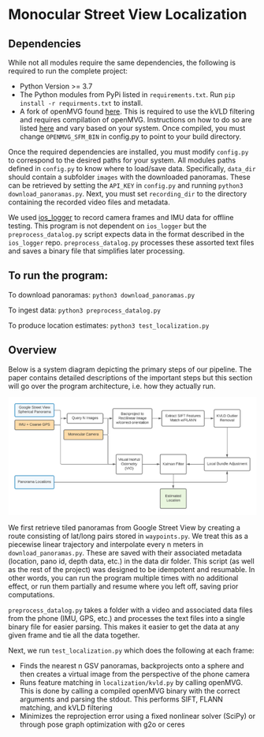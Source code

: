 # Monocular Street View Localization

## Dependencies

While not all modules require the same dependencies, the following is required to run the complete project:

- Python Version >= 3.7
- The Python modules from PyPi listed in `requirements.txt`. Run `pip install -r requirments.txt` to install.
- A fork of openMVG found [here](https://github.com/alexanderswerdlow/openMVG). This is required to use the kVLD filtering and requires compilation of openMVG. Instructions on how to do so are listed [here](https://github.com/alexanderswerdlow/openMVG/blob/develop/BUILD.md) and vary based on your system. Once compiled, you must change `OPENMVG_SFM_BIN` in config.py to point to your build directory.

Once the required dependencies are installed, you must modify `config.py` to correspond to the desired paths for your system. All modules paths defined in `config.py` to know where to load/save data. Specifically, `data_dir` should contain a subfolder `images` with the downloaded panoramas. These can be retrieved by setting the `API_KEY` in `config.py` and running `python3 download_panoramas.py`. Next, you must set `recording_dir` to the directory containing the recorded video files and metadata.

We used [ios_logger](https://github.com/Varvrar/ios_logger) to record camera frames and IMU data for offline testing. This program is not dependent on `ios_logger` but the `preprocess_datalog.py` script expects data in the format described in the `ios_logger` repo. `preprocess_datalog.py` processes these assorted text files and saves a binary file that simplifies later processing.

## To run the program:

To download panoramas: `python3 download_panoramas.py`

To ingest data: `python3 preprocess_datalog.py`

To produce location estimates: `python3 test_localization.py`

## Overview

Below is a system diagram depicting the primary steps of our pipeline. The paper contains detailed descriptions of the important steps but this section will go over the program architecture, i.e. how they actually run.

![system](paper/Images/system.png)

We first retrieve tiled panoramas from Google Street View by creating a route consisting of lat/long pairs stored in `waypoints.py`. We treat this as a piecewise linear trajectory and interpolate every n meters in `download_panoramas.py`. These are saved with their associated metadata (location, pano id, depth data, etc.) in the data dir folder. This script (as well as the rest of the project) was designed to be idempotent and resumable. In other words, you can run the program multiple times with no additional effect, or run them partially and resume where you left off, saving prior computations.

`preprocess_datalog.py` takes a folder with a video and associated data files from the phone (IMU, GPS, etc.) and processes the text files into a single binary file for easier parsing. This makes it easier to get the data at any given frame and tie all the data together.

Next, we run `test_localization.py` which does the following at each frame:

- Finds the nearest n GSV panoramas, backprojects onto a sphere and then creates a virtual image from the perspective of the phone camera
- Runs feature matching in `localization/kvld.py` by calling openMVG. This is done by calling a compiled openMVG binary with the correct arguments and parsing the stdout. This performs SIFT, FLANN matching, and kVLD filtering
- Minimizes the reprojection error using a fixed nonlinear solver (SciPy) or through pose graph optimization with g2o or ceres
